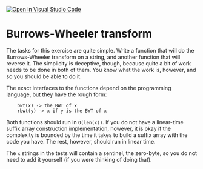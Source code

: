 [![Open in Visual Studio Code](https://classroom.github.com/assets/open-in-vscode-c66648af7eb3fe8bc4f294546bfd86ef473780cde1dea487d3c4ff354943c9ae.svg)](https://classroom.github.com/online_ide?assignment_repo_id=9315271&assignment_repo_type=AssignmentRepo)
# Burrows-Wheeler transform

The tasks for this exercise are quite simple. Write a function that will do the Burrows-Wheeler transform on a string, and another function that will reverse it. The simplicity is deceptive, though, because quite a bit of work needs to be done in both of them. You know what the work is, however, and so you should be able to do it.

The exact interfaces to the functions depend on the programming language, but they have the rough form:

```
    bwt(x) -> the BWT of x
    rbwt(y) -> x if y is the BWT of x
```

Both functions should run in `O(len(x))`. If you do not have a linear-time suffix array construction implementation, however, it is okay if the complexity is bounded by the time it takes to build a suffix array with the code you have. The rest, however, should run in linear time.

The `x` strings in the tests will contain a sentinel, the zero-byte, so you do not need to add it yourself (if you were thinking of doing that).

